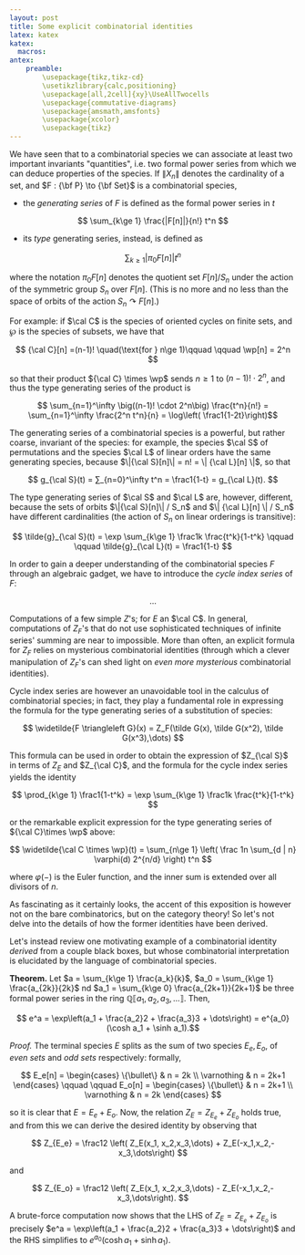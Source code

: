 ```yaml
---
layout: post
title: Some explicit combinatorial identities
latex: katex
katex:
  macros:
antex:
    preamble:
        \usepackage{tikz,tikz-cd}
        \usetikzlibrary{calc,positioning}
        \usepackage[all,2cell]{xy}\UseAllTwocells
        \usepackage{commutative-diagrams}
        \usepackage{amsmath,amsfonts}
        \usepackage{xcolor}
        \usepackage{tikz}
---
```


We have seen that to a combinatorial species we can associate at least two important invariants "quantities", i.e. two formal power series from which we can deduce properties of the species. If $\|X_n\|$ denotes the cardinality of a set, and $F : {\bf P} \to {\bf Set}$ is a combinatorial species,

- the *generating series* of $F$ is defined as the formal power series in $t$

$$ \sum_{k\ge 1} \frac{|F[n]|}{n!} t^n $$

- its *type* generating series, instead, is defined as

$$ \sum_{k\ge 1} |\pi_0 F[n]| t^n $$

where the notation $\pi_0 F[n]$ denotes the quotient set $F[n]/S_n$ under the action of the symmetric group $S_n$ over $F[n]$. (This is no more and no less than the space of orbits of the action $S_n \curvearrowright F[n]$.)

For example: if $\cal C$ is the species of oriented cycles on finite sets, and $\wp$ is the species of subsets, we have that

$$ {\cal C}[n] =(n-1)! \quad(\text{for } n\ge 1)\qquad \qquad \wp[n] = 2^n $$

so that their product ${\cal C} \times \wp$ sends $n\ge 1$ to $(n-1)! \cdot 2^n$, and thus the type generating series of the product is

$$ \sum_{n=1}^\infty \big((n-1)! \cdot 2^n\big) \frac{t^n}{n!} = \sum_{n=1}^\infty \frac{2^n t^n}{n} = \log\left( \frac1{1-2t}\right)$$

The generating series of a combinatorial species is a powerful, but rather coarse, invariant of the species: for example, the species $\cal S$ of permutations and the species $\cal L$ of linear orders have the same generating species, because $\|{\cal S}[n]\| = n! = \| {\cal L}[n] \|$, so that

$$ g_{\cal S}(t) = ∑_{n=0}^\infty t^n = \frac1{1-t} = g_{\cal L}(t). $$

The type generating series of $\cal S$ and $\cal L$ are, however, different, because the sets of orbits $\|{\cal S}[n]\| / S_n$ and $\| {\cal L}[n] \| / S_n$ have different cardinalities (the action of $S_n$ on linear orderings is transitive):

$$ \tilde{g}_{\cal S}(t) = \exp \sum_{k\ge 1} \frac1k \frac{t^k}{1-t^k} \qquad \qquad  \tilde{g}_{\cal L}(t) = \frac1{1-t} $$

In order to gain a deeper understanding of the combinatorial species $F$ through an algebraic gadget, we have to introduce the *cycle index series* of $F$:

$$ \dots $$

Computations of a few simple $Z$'s; for $E$ an $\cal C$. In general, computations of $Z_F$'s that do not use sophisticated techniques of infinite series' summing are near to impossible. More than often, an explicit formula for $Z_F$ relies on mysterious combinatorial identities (through which a clever manipulation of $Z_F$'s can shed light on *even more mysterious* combinatorial identities).

Cycle index series are however an unavoidable tool in the calculus of combinatorial species; in fact, they play a fundamental role in expressing the formula for the type generating series of a substitution of species:

$$ \widetilde{F \triangleleft G}(x) = Z_F(\tilde G(x), \tilde G(x^2), \tilde G(x^3),\dots) $$

This formula can be used in order to obtain the expression of $Z_{\cal S}$ in terms of $Z_E$ and $Z_{\cal C}$, and the formula for the cycle index series yields the identity

$$ \prod_{k\ge 1} \frac1{1-t^k} = \exp \sum_{k\ge 1} \frac1k \frac{t^k}{1-t^k} $$

or the remarkable explicit expression for the type generating series of ${\cal C}\times \wp$ above:

$$ \widetilde{\cal C \times \wp}(t) = \sum_{n\ge 1} \left( \frac 1n \sum_{d | n} \varphi(d) 2^{n/d} \right) t^n $$

where $\varphi(-)$ is the Euler function, and the inner sum is extended over all divisors of $n$.

As fascinating as it certainly looks, the accent of this exposition is however not on the bare combinatorics, but on the category theory! So let's not delve into the details of how the former identities have been derived.

Let's instead review one motivating example of a combinatorial identity *derived* from a couple black boxes, but whose combinatorial interpretation is elucidated by the language of combinatorial species.

**Theorem.** Let $a = \sum_{k\ge 1} \frac{a_k}{k}$, $a_0 = \sum_{k\ge 1} \frac{a_{2k}}{2k}$ nd $a_1 = \sum_{k\ge 0} \frac{a_{2k+1}}{2k+1}$ be three formal power series in the ring $\mathbb{Q}\llbracket a_1, a_2, a_3,\dots\rrbracket$. Then,

$$ e^a = \exp\left(a_1 + \frac{a_2}2 + \frac{a_3}3 + \dots\right) = e^{a_0}(\cosh a_1 + \sinh a_1).$$

*Proof.* The terminal species $E$ splits as the sum of two species $E_e, E_o$, of *even sets* and *odd sets* respectively: formally,

$$ E_e[n] = \begin{cases} \{\bullet\} & n = 2k \\ \varnothing & n = 2k+1 \end{cases} \qquad \qquad
E_o[n] = \begin{cases} \{\bullet\} & n = 2k+1 \\ \varnothing & n = 2k \end{cases} $$

so it is clear that $E = E_e + E_o$. Now, the relation $Z_E = Z_{E_e} + Z_{E_o}$ holds true, and from this we can derive the desired identity by observing that

$$ Z_{E_e} = \frac12 \left( Z_E(x_1, x_2,x_3,\dots) + Z_E(-x_1,x_2,-x_3,\dots\right) $$

and

$$ Z_{E_o} = \frac12 \left( Z_E(x_1, x_2,x_3,\dots) - Z_E(-x_1,x_2,-x_3,\dots\right). $$

A brute-force computation now shows that the LHS of $Z_E = Z_{E_e} + Z_{E_o}$ is precisely $e^a = \exp\left(a_1 + \frac{a_2}2 + \frac{a_3}3 + \dots\right)$ and the RHS simplifies to $e^{a_0}(\cosh a_1 + \sinh a_1)$.
